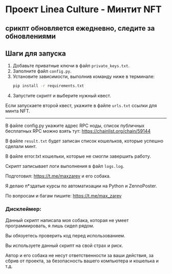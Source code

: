 
# Проект Linea Culture - Минтит NFT
## срикпт обновляется ежедневно, следите за обновлениями

## Шаги для запуска

1. Добавьте приватные ключи в файл `private_keys.txt`.
2. Заполните файл `config.py`.
3. Установите зависимости, выполнив команду ниже в терминале:
    ```sh
    pip install -r requirements.txt
    ```
4. Запустите скрипт и выберите нужный квест.

Если запускаете второй квест, укажите в файле `urls.txt` ссылки для минта NFT.

---

В файле config.py укажите адрес RPC ноды, список публичных бесплатных RPC можно взять тут: https://chainlist.org/chain/59144

В файле `result.txt` будет записан список кошельков, которые успешно сделали минт. 

В файле error.txt кошельки, которые не смогли завершить работу.

Скрипт записывает логи выполнения в файл `logs.log`.

Подготовил: https://t.me/maxzarev и его собака.

Я делаю п*здатые курсы по автоматизации на Python и ZennoPoster.

По вопросам и багам пишите: https://t.me/max_zarev

### Дисклеймер:

Данный скрипт написала моя собака, которая не умеет программировать, я лишь сидел рядом.

Вы обязуетесь проверить код перед использованием.

Вы используете данный скрипт на свой страх и риск. 

Автор и его собака не несут ответственности за ваши действия, за сбрив от проекта, за безопасность вашего компьютера и кошелька и т.д.